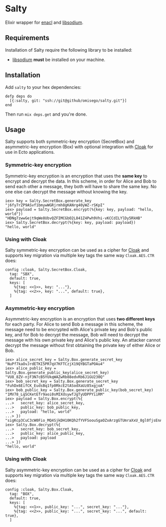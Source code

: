 # Salty

Elixir wrapper for [enacl](https://github.com/jlouis/enacl) and [libsodium](https://download.libsodium.org/doc/).

## Requirements

Installation of Salty require the following library to be installed:

* [libsodium](https://download.libsodium.org/doc/) **must** be installed on your machine.

## Installation

Add `salty` to your hex dependencies:

```
defp deps do
  [{:salty, git: "ssh://git@github/omisego/salty.git"}]
end
```

Then run `mix deps.get` and you're done.

## Usage

Salty supports both symmetric-key encryption (SecretBox) and asymmetric-key encryption (Box) with optional integration with [Cloak](https://github.com/danielberkompas/cloak/) for use in Ecto applications.

### Symmetric-key encryption

Symmetric-key encryption is an encryption that uses the **same key** to encrypt and decrypt the data. In this scheme, in order for Alice and Bob to send each other a message, they both will have to share the same key. No one else can decrypt the message without knowing the key.

```
iex> key = Salty.SecretBox.generate_key
"j6fy7rZP9ASvf1bmywWGRjrmh8gKANrg40yWZ-rSKpI"
iex> payload = Salty.SecretBox.encrypt(%{key: key, payload: "hello, world"})
"HDNg7zwwGejt9qWe8UbvQZFIMCGbO2L841Z4Pwh9Vhi-vKCCdILYlDy5RkHB"
iex> Salty.SecretBox.decrypt(%{key: key, payload: payload})
"hello, world"
```

### Using with Cloak

Salty symmetric-key encryption can be used as a cipher for [Cloak](https://github.com/danielberkompas/cloak/) and supports key migration via multiple key tags the same way `Cloak.AES.CTR` does:

```
config :cloak, Salty.SecretBox.Cloak,
  tag: "SBX",
  default: true,
  keys: [
    %{tag: <<1>>, key: "..."},
    %{tag: <<2>>, key: "...", default: true},
  ]
```

### Asymmetric-key encryption

Asymmetric-key encryption is an encryption that uses **two different keys** for each party. For Alice to send Bob a message in this scheme, the message need to be encrypted with Alice's private key and Bob's public key, and for Bob to decrypt the message, Bob will need to decrypt the message with his own private key and Alice's public key. An attacker cannot decrypt the message without first obtaining the private key of either Alice or Bob.

```
iex> alice_secret_key = Salty.Box.generate_secret_key
"NuPf7kaOvJrdETKI5PR7qV7KFTCzjX19QYBGTaPOAu4"
iex> alice_public_key = Salty.Box.generate_public_key(alice_secret_key)
"VU8_8ZV-njF3N7cB5YUkqWAZwRb88edvRb6J1GU230Q"
iex> bob_secret_key = Salty.Box.generate_secret_key
"FuhDx6EifCK_EudsBq1fp0RkcE2tASodXaUz85xgjoA"
iex> bob_public_key = Salty.Box.generate_public_key(bob_secret_key)
"1MV78_LqSCKetEfr9aoi0sMIXdsywfJgTyUDPPYiiRM"
iex> payload = Salty.Box.encrypt(%{
...>   secret_key: alice_secret_key,
...>   public_key: bob_public_key,
...>   payload: "hello, world"
...> })
"sigKcp3CuC3cW0Fio_MQ4SjkDH10KQh2fYVFSoouSgaOZxArzgGTUmraXxU_8gl0fjsEnA"
iex> Salty.Box.decrypt(%{
...>   secret_key: bob_secret_key,
...>   public_key: alice_public_key,
...>   payload: payload
...> })
"hello, world"
```

### Using with Cloak

Salty asymmetric-key encryption can be used as a cipher for [Cloak](https://github.com/danielberkompas/cloak/) and supports key migration via multiple key tags the same way `Cloak.AES.CTR` does:

```
config :cloak, Salty.Box.Cloak,
  tag: "BOX",
  default: true,
  keys: [
    %{tag: <<1>>, public_key: "...", secret_key: "..."},
    %{tag: <<2>>, public_key: "...", secret_key: "...", default: true},
  ]
```

